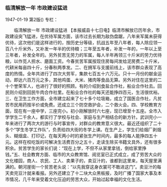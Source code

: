 ### 临清解放一年  市政建设猛进

1947-01-19
第2版()
专栏：

　　临清解放一年  市政建设猛进
    【本报威县十七日电】临清市解放已历年余，市政建设突飞猛进，在优待军属方面，该市过去长期为敌伪盘踞，八年来军属未获得优待，这次他们是这样进行的，按历史分等级，抗战五年至八年者，每人除应领一百八十斤米外，又补发一年半的优待粮；三年至五年者，补发一年的，一年以上至三年者，补发全年的。另外贫苦无劳力的军属，每人半年再领三十斤米的劳力优待粮，以作觅人担水、磨面工资。今春贫苦军属按现住房每间发给泥房费二十斤米，代耕米每亩四十斤，分春秋两季发。二、在拥军与支援前线上，该市群众表现了高度的热情。全年共进行了四次大劳军，集款七百五十六万元。只十一月份的献金运动，即达六百万元之多，其他鸡蛋、大米、猪肉等食品无算。另外对住在这里的二十个誉荣军人，也进行了很好的照顾。有的介绍到食盐合作社，船业合作社去。回民则介绍到回民牛肉合作社里。在船业合作社的每天还能挣四百元，生活很优裕。三、在卫生工作方面，全市建立起来了七十多个垃圾箱，成立了国医合作社，凡贫苦市民用药按半价或免费。还成立三个防空救护会，二个救火会。四、学校教育方面，现在有一座中学，三座完小。初小刚解放时六七座，现已增至十五座。全市入学学生二千余人，都实行了学校与社会、家庭与生产相结合的新方针。武训完小一年来进行了两次大的游行与时事宣传，对群众的教育意义很大。最近还组织了二十多个“学生冬学工作队”，负责给四大街的冬学上课。在生产上，学生们给烟厂剥烟头、糊烟盒、打印记，在每天两小时的紧张生产时间内，最多的每人能挣四五十元。这样在校吃饭的可解决生活费百分之五十，走读生除买书籍文具外，还有很多积余。贫苦学生的家长们说：“现在上学，不但不从家里拿钱，倒给家里挣钱。”五、社会教育方面、临市的大众教育馆、阅览室已正式成立，成了劳苦大众的文化楼园，商人、农民、工人、卖果子的，卖豆汁的，谁都到这里来，每天屋里满满的。朝河崖街一个贫苦老头说：“以先我穿这身衣裳可不敢进这门”。卖豆汁的每天卖完豆汁就来看报。另外还建立了十二块大众黑板报，及时广播了国家大事及本市情况，几千年来受着文化压迫的劳苦大众，开始过起幸福的文化生活。
